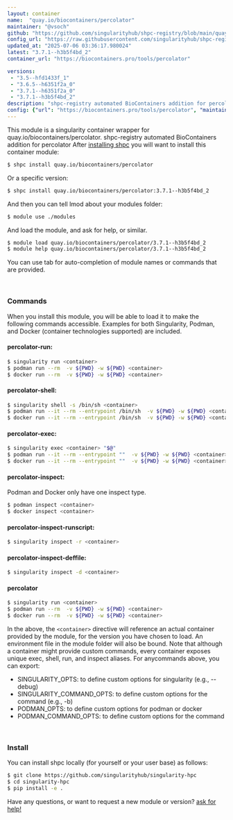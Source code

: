 ```yaml
---
layout: container
name:  "quay.io/biocontainers/percolator"
maintainer: "@vsoch"
github: "https://github.com/singularityhub/shpc-registry/blob/main/quay.io/biocontainers/percolator/container.yaml"
config_url: "https://raw.githubusercontent.com/singularityhub/shpc-registry/main/quay.io/biocontainers/percolator/container.yaml"
updated_at: "2025-07-06 03:36:17.980024"
latest: "3.7.1--h3b5f4bd_2"
container_url: "https://biocontainers.pro/tools/percolator"

versions:
 - "3.5--hfd1433f_1"
 - "3.6.5--h6351f2a_0"
 - "3.7.1--h6351f2a_0"
 - "3.7.1--h3b5f4bd_2"
description: "shpc-registry automated BioContainers addition for percolator"
config: {"url": "https://biocontainers.pro/tools/percolator", "maintainer": "@vsoch", "description": "shpc-registry automated BioContainers addition for percolator", "latest": {"3.7.1--h3b5f4bd_2": "sha256:4a1adac966b750d456068c44aac31dfcacf644460701d2345e18a6093060c2a3"}, "tags": {"3.5--hfd1433f_1": "sha256:4ce8cd765f340f4fb6c0775a018326dd700953ac55cc1c7fe8c55da633c7d817", "3.6.5--h6351f2a_0": "sha256:8e1282f46ef47d950605cc0be4797cedef4b2f70fe552519350d48510b6987af", "3.7.1--h6351f2a_0": "sha256:9931ae0159b6176c6d38f64a7ef6d6d82899c44510487a053acc6cf0b76f8354", "3.7.1--h3b5f4bd_2": "sha256:4a1adac966b750d456068c44aac31dfcacf644460701d2345e18a6093060c2a3"}, "docker": "quay.io/biocontainers/percolator"}
---
```


This module is a singularity container wrapper for quay.io/biocontainers/percolator.
shpc-registry automated BioContainers addition for percolator
After [installing shpc](#install) you will want to install this container module:


```bash
$ shpc install quay.io/biocontainers/percolator
```

Or a specific version:

```bash
$ shpc install quay.io/biocontainers/percolator:3.7.1--h3b5f4bd_2
```

And then you can tell lmod about your modules folder:

```bash
$ module use ./modules
```

And load the module, and ask for help, or similar.

```bash
$ module load quay.io/biocontainers/percolator/3.7.1--h3b5f4bd_2
$ module help quay.io/biocontainers/percolator/3.7.1--h3b5f4bd_2
```

You can use tab for auto-completion of module names or commands that are provided.

<br>

### Commands

When you install this module, you will be able to load it to make the following commands accessible.
Examples for both Singularity, Podman, and Docker (container technologies supported) are included.

#### percolator-run:

```bash
$ singularity run <container>
$ podman run --rm  -v ${PWD} -w ${PWD} <container>
$ docker run --rm  -v ${PWD} -w ${PWD} <container>
```

#### percolator-shell:

```bash
$ singularity shell -s /bin/sh <container>
$ podman run --it --rm --entrypoint /bin/sh  -v ${PWD} -w ${PWD} <container>
$ docker run --it --rm --entrypoint /bin/sh  -v ${PWD} -w ${PWD} <container>
```

#### percolator-exec:

```bash
$ singularity exec <container> "$@"
$ podman run --it --rm --entrypoint ""  -v ${PWD} -w ${PWD} <container> "$@"
$ docker run --it --rm --entrypoint ""  -v ${PWD} -w ${PWD} <container> "$@"
```

#### percolator-inspect:

Podman and Docker only have one inspect type.

```bash
$ podman inspect <container>
$ docker inspect <container>
```

#### percolator-inspect-runscript:

```bash
$ singularity inspect -r <container>
```

#### percolator-inspect-deffile:

```bash
$ singularity inspect -d <container>
```



#### percolator

```bash
$ singularity run <container>
$ podman run --rm  -v ${PWD} -w ${PWD} <container>
$ docker run --rm  -v ${PWD} -w ${PWD} <container>
```


In the above, the `<container>` directive will reference an actual container provided
by the module, for the version you have chosen to load. An environment file in the
module folder will also be bound. Note that although a container
might provide custom commands, every container exposes unique exec, shell, run, and
inspect aliases. For anycommands above, you can export:

 - SINGULARITY_OPTS: to define custom options for singularity (e.g., --debug)
 - SINGULARITY_COMMAND_OPTS: to define custom options for the command (e.g., -b)
 - PODMAN_OPTS: to define custom options for podman or docker
 - PODMAN_COMMAND_OPTS: to define custom options for the command

<br>

### Install

You can install shpc locally (for yourself or your user base) as follows:

```bash
$ git clone https://github.com/singularityhub/singularity-hpc
$ cd singularity-hpc
$ pip install -e .
```

Have any questions, or want to request a new module or version? [ask for help!](https://github.com/singularityhub/singularity-hpc/issues)